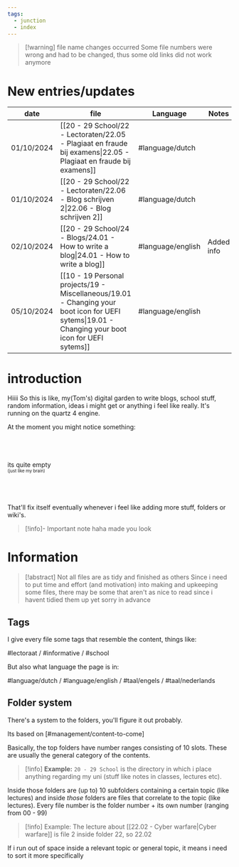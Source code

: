 ```yaml
---
tags:
  - junction
  - index
---
```

>[!warning] file name changes occurred
>Some file numbers were wrong and had to be changed, thus some old links did not work anymore
# New entries/updates

| date       | file                                                                                                                                              | Language          | Notes      |
| ---------- | ------------------------------------------------------------------------------------------------------------------------------------------------- | ----------------- | ---------- |
| 01/10/2024 | [[20 - 29 School/22 - Lectoraten/22.05 - Plagiaat en fraude bij examens\|22.05 - Plagiaat en fraude bij examens]]                                 | #language/dutch   |            |
| 01/10/2024 | [[20 - 29 School/22 - Lectoraten/22.06 - Blog schrijven 2\|22.06 - Blog schrijven 2]]                                                             | #language/dutch   |            |
| 02/10/2024 | [[20 - 29 School/24 - Blogs/24.01 - How to write a blog\|24.01 - How to write a blog]]                                                            | #language/english | Added info |
| 05/10/2024 | [[10 - 19 Personal projects/19 - Miscellaneous/19.01 - Changing your boot icon for UEFI sytems\|19.01 - Changing your boot icon for UEFI sytems]] | #language/english |            |

# introduction
Hiiii
So this is like, my(Tom's) digital garden to write blogs, school stuff, random information, ideas i might get or anything i feel like really. It's running on the quartz 4 engine.

At the moment you might notice something:
<br>
<br>
<br>
<br>
<br>
its quite empty<br>
<sup><sup>(just like my brain)</sup></sup>
<br>
<br>
<br>
<br>
<br>
That'll fix itself eventually whenever i feel like adding more stuff, folders or wiki's.

>[!info]- Important note
>haha made you look


# Information

>[!abstract] Not all files are as tidy and finished as others
> Since i need to put time and effort (and motivation) into making and upkeeping some files, there may be some that aren't as nice to read since i havent tidied them up yet 
> sorry in advance
## Tags
I give every file some tags that resemble the content, things like:

#lectoraat / #informative / #school

But also what language the page is in:

#language/dutch / #language/english / #taal/engels / #taal/nederlands 

## Folder system
There's a system to the folders, you'll figure it out probably.

Its based on [#management/content-to-come]

Basically, the top folders have number ranges consisting of 10 slots. These are usually the general category of the contents.
>[!info] **Example:**
>``20 - 29 School`` is the directory in which i place anything regarding my uni (stuff like notes in classes, lectures etc). 

Inside those folders are (up to) 10 subfolders containing a certain topic (like lectures) and inside *those* folders are files that correlate to the topic (like lectures).
 Every file number is the folder number + its own number (ranging from 00 - 99) 
>[!info] Example:
> The lecture about [[22.02 - Cyber warfare|Cyber warfare]] is file 2 inside folder 22, so 22.02

If i run out of space inside a relevant topic or general topic, it means i need to sort it more specifically
